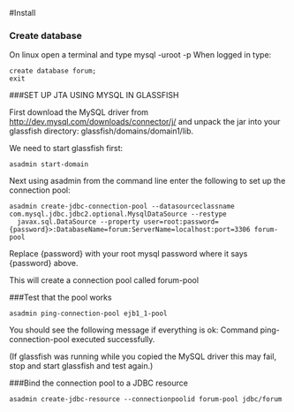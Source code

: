 #Install

### Create database
On linux open a terminal and type mysql -uroot -p
When logged in type:

```mysql
create database forum;
exit
```

###SET UP JTA USING MYSQL IN GLASSFISH

First download the MySQL driver from http://dev.mysql.com/downloads/connector/j/ and unpack the jar into
your glassfish directory: glassfish/domains/domain1/lib.

We need to start glassfish first:

```Terminal
asadmin start-domain
```

Next using asadmin from the command line enter the following to set up the connection pool:

```Terminal
asadmin create-jdbc-connection-pool --datasourceclassname com.mysql.jdbc.jdbc2.optional.MysqlDataSource --restype
  javax.sql.DataSource --property user=root:password={password}>:DatabaseName=forum:ServerName=localhost:port=3306 forum-pool
```

Replace {password} with your root mysql password where it says {password} above.

This will create a connection pool called forum-pool

###Test that the pool works
```Terminal
asadmin ping-connection-pool ejb1_1-pool
```

You should see the following message if everything is ok:
Command ping-connection-pool executed successfully.

(If glassfish was running while you copied the MySQL driver this may fail,
stop and start glassfish and test again.)

###Bind the connection pool to a JDBC resource
```Terminal
asadmin create-jdbc-resource --connectionpoolid forum-pool jdbc/forum
```
